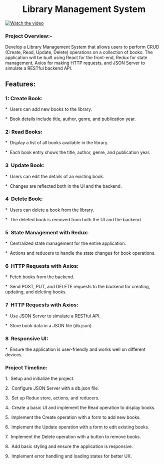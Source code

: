 <h1 align="center">Library Management System</h1>

[![Watch the video](https://github.com/user-attachments/assets/5e03b25c-f837-4266-8b30-6fef47ffa0df)](https://github.com/user-attachments/assets/5e03b25c-f837-4266-8b30-6fef47ffa0df)

<h3>Project Overview:-</h3>
<p>Develop a Library Management System that allows users to perform CRUD (Create, Read, Update, Delete) operations on a collection of books. The application will be built using React for the front-end, Redux for state management, Axios for making HTTP requests, and JSON Server to simulate a RESTful backend API.</p>

<h2>Features:</h2>
<h3>1: Create Book:</h3>
<p>*&nbsp;&nbsp;Users can add new books to the library.</p>
<p>*&nbsp;&nbsp;Book details include title, author, genre, and publication year.</p>

<h3>2: Read Books:</h3>
<p>*&nbsp;&nbsp;Display a list of all books available in the library.</p>
<p>*&nbsp;&nbsp;Each book entry shows the title, author, genre, and publication year.</p>

<h3>3&nbsp;&nbsp;Update Book:</h3>
<p>*&nbsp;&nbsp;Users can edit the details of an existing book.</p>
<p>*&nbsp;&nbsp;Changes are reflected both in the UI and the backend.</p>

<h3>4&nbsp;&nbsp;Delete Book:</h3>
<p>*&nbsp;&nbsp;Users can delete a book from the library.</p>
<p>*&nbsp;&nbsp;The deleted book is removed from both the UI and the backend.</p>

<h3>5&nbsp;&nbsp;State Management with Redux:</h3>
<p>*&nbsp;&nbsp;Centralized state management for the entire application.</p>
<p>*&nbsp;&nbsp;Actions and reducers to handle the state changes for book operations.</p>

<h3>6&nbsp;&nbsp;HTTP Requests with Axios:</h3>
<p>*&nbsp;&nbsp;Fetch books from the backend.</p>
<p>*&nbsp;&nbsp;Send POST, PUT, and DELETE requests to the backend for creating, updating, and deleting books.</p>

<h3>7&nbsp;&nbsp;HTTP Requests with Axios:</h3>
<p>*&nbsp;&nbsp;Use JSON Server to simulate a RESTful API.</p>
<p>*&nbsp;&nbsp;Store book data in a JSON file (db.json).</p>

<h3>8&nbsp;&nbsp;Responsive UI:</h3>
<p>*&nbsp;&nbsp;Ensure the application is user-friendly and works well on different devices.</p>

<h3>Project Timeline:</h3>
<p>1.&nbsp;&nbsp;Setup and initialize the project.</p>
<p>2.&nbsp;&nbsp;Configure JSON Server with a db.json file.</p>
<p>3.&nbsp;&nbsp;Set up Redux store, actions, and reducers.</p>
<p>4.&nbsp;&nbsp;Create a basic UI and implement the Read operation to display books.</p>
<p>5.&nbsp;&nbsp;Implement the Create operation with a form to add new books.</p>
<p>6.&nbsp;&nbsp;Implement the Update operation with a form to edit existing books.</p>
<p>7.&nbsp;&nbsp;Implement the Delete operation with a button to remove books.</p>
<p>8.&nbsp;&nbsp;Add basic styling and ensure the application is responsive.</p>
<p>9.&nbsp;&nbsp;Implement error handling and loading states for better UX.</p>
